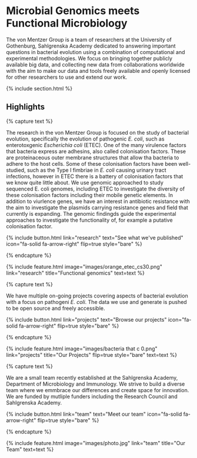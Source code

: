---
---

# Microbial Genomics meets Functional Microbiology

The von Mentzer Group is a team of researchers at the University of Gothenburg, Sahlgrenska Academy dedicated to answering important questions in bacterial evolution using a combination of computational and experimental methodologies. We focus on bringing together publicly available big data, and collecting new data from collaborations worldwide with the aim to make our data and tools freely available and openly licensed for other researchers to use and extend our work.

{% include section.html %}

## Highlights

{% capture text %}

The research in the von Mentzer Group is focused on the study of bacterial evolution, specifically the evolution of pathogenic _E. coli_, such as enterotoxgenic _Escherichia coli_ (ETEC). One of the many virulence factors that bacteria express are adhesins, also called colonisation factors. These are proteinaceous outer membrane structures that allow tha bacteria to adhere to the host cells. Some of these colonisation factors have been well-studied, such as the Type I fimbriae in _E. coli_ causing urinary tract infections, however in ETEC there is a battery of colonisation factors that we know quite little about. We use genomic approached to study sequenced E. coli genomes, including ETEC to investigate the diversity of these colonisation factors including their mobile genetic elements. In addition to viurlence genes, we have an interest in antibiotic resistance with the aim to investigate the plasmids carrying resistance genes and field that currently is expanding. The genomic findingds guide the experimental approaches to investigate the functionality of, for example a putative colonisation factor. 

{%
  include button.html
  link="research"
  text="See what we've published"
  icon="fa-solid fa-arrow-right"
  flip=true
  style="bare"
%}

{% endcapture %}

{%
  include feature.html
  image="images/orange_etec_cs30.png"
  link="research"
  title="Functional genomics"
  text=text
%}

{% capture text %}

We have multiple on-going projects covering aspects of bacterial evolution with a focus on pathogeni _E. coli_. The data we use and generate is pushed to be open source and freely accessible. 

{%
  include button.html
  link="projects"
  text="Browse our projects"
  icon="fa-solid fa-arrow-right"
  flip=true
  style="bare"
%}

{% endcapture %}

{%
  include feature.html
  image="images/bacteria that c 0.png"
  link="projects"
  title="Our Projects"
  flip=true
  style="bare"
  text=text
%}

{% capture text %}

We are a small team recently established at the Sahlgrenska Academy, Department of Microbiology and Immunology. We strive to build a diverse team where we emmbrace our differences and create space for innovation. We are funded by mutliple funders including the Research Council and Sahlgrenska Academy. 

{%
  include button.html
  link="team"
  text="Meet our team"
  icon="fa-solid fa-arrow-right"
  flip=true
  style="bare"
%}

{% endcapture %}

{%
  include feature.html
  image="images/photo.jpg"
  link="team"
  title="Our Team"
  text=text
%}
